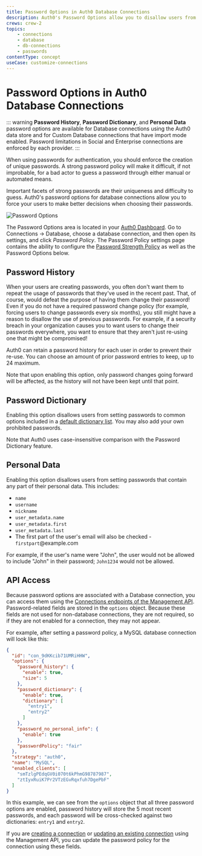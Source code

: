 ```yaml
---
title: Password Options in Auth0 Database Connections
description: Auth0's Password Options allow you to disallow users from repeating prior passwords, to customize a password dictionary of passwords to disallow, and to disallow passwords related to the user's personal data.
crews: crew-2
topics:
    - connections
    - database
    - db-connections
    - passwords
contentType: concept
useCase: customize-connections
---
```

# Password Options in Auth0 Database Connections

::: warning
**Password History**, **Password Dictionary**, and **Personal Data** password options are available for Database connections using the Auth0 data store and for Custom Database connections that have import mode enabled. Password limitations in Social and Enterprise connections are enforced by each provider.
:::

When using passwords for authentication, you should enforce the creation of unique passwords. A strong password policy will make it difficult, if not improbable, for a bad actor to guess a password through either manual or automated means.

Important facets of strong passwords are their uniqueness and difficulty to guess. Auth0's password options for database connections allow you to force your users to make better decisions when choosing their passwords.

![Password Options](/media/articles/connections/database/pw-options.png)

The Password Options area is located in your [Auth0 Dashboard](${manage_url}). Go to Connections -> Database, choose a database connection, and then open its settings, and click _Password Policy_. The Password Policy settings page contains the ability to configure the [Password Strength Policy](/connections/database/password-strength) as well as the Password Options below.

## Password History

When your users are creating passwords, you often don't want them to repeat the usage of passwords that they've used in the recent past. That, of course, would defeat the purpose of having them change their password! Even if you do not have a required password change policy (for example, forcing users to change passwords every six months), you still might have a reason to disallow the use of previous passwords. For example, if a security breach in your organization causes you to want users to change their passwords everywhere, you want to ensure that they aren't just re-using one that might be compromised!

Auth0 can retain a password history for each user in order to prevent their re-use. You can choose an amount of prior password entries to keep, up to 24 maximum.

Note that upon enabling this option, only password changes going forward will be affected, as the history will not have been kept until that point.

## Password Dictionary

Enabling this option disallows users from setting passwords to common options included in a [default dictionary list](https://github.com/danielmiessler/SecLists/blob/master/Passwords/Common-Credentials/10k-most-common.txt). You may also add your own prohibited passwords.

Note that Auth0 uses case-insensitive comparison with the Password Dictionary feature.

## Personal Data

Enabling this option disallows users from setting passwords that contain any part of their personal data. This includes:

* `name`
* `username`
* `nickname`
* `user_metadata.name`
* `user_metadata.first`
* `user_metadata.last`
* The first part of the user's email will also be checked - `firstpart`@example.com

For example, if the user's name were "John", the user would not be allowed to include "John" in their password; `John1234` would not be allowed.

## API Access

Because password options are associated with a Database connection, you can access them using the [Connections endpoints of the Management API](/api/management/v2#!/Connections). Password-related fields are stored in the `options` object. Because these fields are not used for non-database connections, they are not required, so if they are not enabled for a connection, they may not appear.

For example, after setting a password policy, a MySQL database connection will look like this: 

```json
{
  "id": "con_9dKKcib71UMRiHHW",
  "options": {
    "password_history": {
      "enable": true,
      "size": 5
    },
    "password_dictionary": {
      "enable": true,
      "dictionary": [
        "entry1",
        "entry2"
      ]
    },
    "password_no_personal_info": {
      "enable": true
    },
    "passwordPolicy": "fair"
  },
  "strategy": "auth0",
  "name": "MySQL",
  "enabled_clients": [
    "smTzlgPEdqGV0i070t6kPhmG98787987",
    "ztIyxRuiK7Pr2VTzEGvRqxfuh7DgePbF"
  ]
}
```

In this example, we can see from the `options` object that all three password options are enabled, password history will store the 5 most recent passwords, and each password will be cross-checked against two dictionaries: `entry1` and `entry2`.

If you are [creating a connection](/api/management/v2#!/Connections/post_connections) or [updating an existing connection](/api/management/v2#!/Connections/patch_connections_by_id) using the Management API, you can update the password policy for the connection using these fields.
